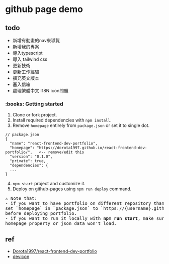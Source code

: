 # github page demo

## todo
* 新增有動畫的nav來導覽
* 新增我的專案
* 導入typescript
* 導入 tailwind css
* 更新技術
* 更新工作經驗
* 擴充英文版本
* 塞入信箱
* 處理繁體中文 I18N icon問題

<h3>:books: Getting started</h3>

1. Clone or fork project.
2. Install required dependencies with `npm install`.
3. Remove `homepage` entirely from `package.json` or set it to single dot. 

```
// package.json
{
  "name": "react-frontend-dev-portfolio",
  "homepage": "https://dorota1997.github.io/react-frontend-dev-portfolio/",   <-- remove/edit this
  "version": "0.1.0",
  "private": true,
  "dependencies": {
  ...
}
```

4. `npm start` project and customize it.
5. Deploy on github-pages using `npm run deploy` command.

<pre>
⚠️ Note that:
- if you want to have portfolio on different repository than `{username}.github.io`, 
set `homepage` in `package.json` to `https://{username}.github.io/{repository-name}/` 
before deploying portfolio.
- if you want to run it locally with <strong>npm run start</strong>, make sure that you have edited 
homepage property or json data won't load.
</pre>

## ref
* [Dorota1997/react-frontend-dev-portfolio](https://github.com/Dorota1997/react-frontend-dev-portfolio)
* [devicon](https://devicon.dev/)
